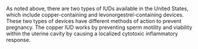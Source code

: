 As noted above, there are two types of IUDs available in the United States, which include copper-containing and levonorgestrel-containing devices. These two types of devices have different methods of action to prevent pregnancy. The copper IUD works by preventing sperm motility and viability within the uterine cavity by causing a localized cytotoxic inflammatory response.